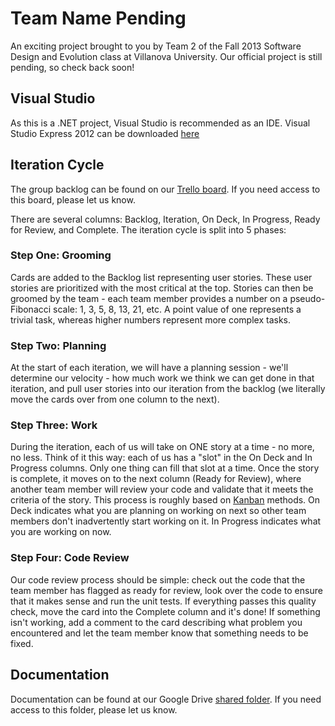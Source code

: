 Team Name Pending
===========

An exciting project brought to you by Team 2 of the Fall 2013 Software Design and Evolution class at Villanova University.  Our official project is still pending, so check back soon!

Visual Studio
-------------
As this is a .NET project, Visual Studio is recommended as an IDE.  Visual Studio Express 2012 can be downloaded [here](http://www.microsoft.com/visualstudio/eng/downloads#d-2012-express)

Iteration Cycle
------------------
The group backlog can be found on our [Trello board](https://trello.com/b/gseqjsFB/sde-team-2, "Team Trello").  If you need access to this board, please let us know.

There are several columns: Backlog, Iteration, On Deck, In Progress, Ready for Review, and Complete.  The iteration cycle is split into 5 phases:

### Step One: Grooming
Cards are added to the Backlog list representing user stories.  These user stories are prioritized with the most critical at the top.  Stories can then be groomed by the team - each team member provides a number on a pseudo-Fibonacci scale: 1, 3, 5, 8, 13, 21, etc.  A point value of one represents a trivial task, whereas higher numbers represent more complex tasks.

### Step Two: Planning
At the start of each iteration, we will have a planning session - we'll determine our velocity - how much work we think we can get done in that iteration, and pull user stories into our iteration from the backlog (we literally move the cards over from one column to the next).

### Step Three: Work
During the iteration, each of us will take on ONE story at a time - no more, no less.  Think of it this way: each of us has a "slot" in the On Deck and In Progress columns.  Only one thing can fill that slot at a time.  Once the story is complete, it moves on to the next column (Ready for Review), where another team member will review your code and validate that it meets the criteria of the story.  This process is roughly based on [Kanban](http://en.wikipedia.org/wiki/Kanban_&#40;development&#41;) methods. On Deck indicates what you are planning on working on next so other team members don't inadvertently start working on it.  In Progress indicates what you are working on now.

### Step Four: Code Review
Our code review process should be simple: check out the code that the team member has flagged as ready for review, look over the code to ensure that it makes sense and run the unit tests.  If everything passes this quality check, move the card into the Complete column and it's done!  If something isn't working, add a comment to the card describing what problem you encountered and let the team member know that something needs to be fixed.

Documentation
-------------
Documentation can be found at our Google Drive [shared folder](https://drive.google.com/?usp=chrome_app#folders/0By674vD9u1xLQ1IxdGljUEFuMjg).  If you need access to this folder, please let us know.

